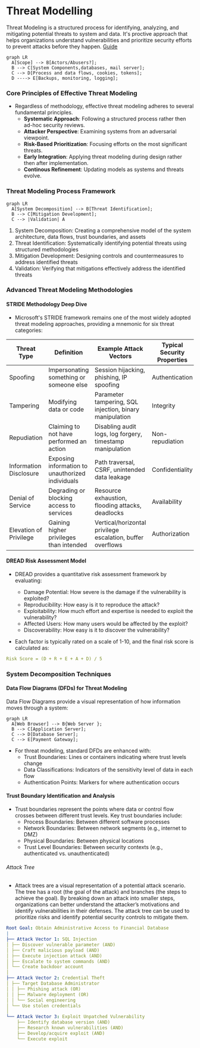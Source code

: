 # Threat Modelling 

Threat Modeling is a structured process for identifying, analyzing, and mitigating potential threats to system and data. It's proctive approach that helps organizations understand vulnerabilities and prioritize security efforts to prevent attacks before they happen. [Guide](\assets\AdvancedThreatModelingMethodologiesImplementation.pdf)

```mermaid
graph LR
  A[Scope] --> B[Actors/Abusers?];
  B --> C[System Components,databases, mail server];
  C --> D[Process and data flows, cookies, tokens];
  D ----> E[Backups, monitoring, logging];
```

### Core Principles of Effective Threat Modeling
- Regardless of methodology, effective threat modeling adheres to several fundamental principles.
    - **Systematic Approach**: Following a structured process rather then ad-hoc security reviews.
    - **Attacker Perspective**: Examining systems from an adversarial viewpoint.
    - **Risk-Based Prioritization**: Focusing efforts on the most significant threats.
    - **Early Integration**: Applying threat modeling during design rather then after implementation.
    - **Continous Refinement**: Updating models as systems and threats evolve.
    
### Threat Modeling Process Framework

```mermaid
graph LR
  A[System Decomposition] --> B[Threat Identification];
  B --> C[Mitigation Development];
  C --> |Validation| A
```

1. System Decomposition: Creating a comprehensive model of the system architecture, data flows, trust boundaries, and assets
2. Threat Identification: Systematically identifying potential threats using structured methodologies
3. Mitigation Development: Designing controls and countermeasures to address identified threats
4. Validation: Verifying that mitigations effectively address the identified threats

### Advanced Threat Modeling Methodologies
#### STRIDE Methodology Deep Dive
- Microsoft's STRIDE framework remains one of the most widely adopted threat modeling approaches, providing a mnemonic for six threat categories:

| Threat Type          | Definition                                 | Example Attack Vectors                                           | Typical Security Properties |
|----------------------|---------------------------------------------|------------------------------------------------------------------|-----------------------------|
| Spoofing             | Impersonating something or someone else     | Session hijacking, phishing, IP spoofing                         | Authentication              |
| Tampering            | Modifying data or code                      | Parameter tampering, SQL injection, binary manipulation          | Integrity                   |
| Repudiation          | Claiming to not have performed an action    | Disabling audit logs, log forgery, timestamp manipulation        | Non-repudiation             |
| Information Disclosure | Exposing information to unauthorized individuals | Path traversal, CSRF, unintended data leakage              | Confidentiality             |
| Denial of Service    | Degrading or blocking access to services    | Resource exhaustion, flooding attacks, deadlocks                 | Availability                |
| Elevation of Privilege | Gaining higher privileges than intended   | Vertical/horizontal privilege escalation, buffer overflows        | Authorization               |

#### DREAD Risk Assessment Model
- DREAD provides a quantitative risk assessment framework by evaluating:
    - Damage Potential: How severe is the damage if the vulnerability is exploited?
    - Reproducibility: How easy is it to reproduce the attack?
    - Exploitability: How much effort and expertise is needed to exploit the vulnerability?
    - Affected Users: How many users would be affected by the exploit?
    - Discoverability: How easy is it to discover the vulnerability?

- Each factor is typically rated on a scale of 1-10, and the final risk score is calculated as:

```yaml
Risk Score = (D + R + E + A + D) / 5
```


### System Decomposition Techniques
#### Data Flow Diagrams (DFDs) for Threat Modeling
Data Flow Diagrams provide a visual representation of how information moves through a system:

``` mermaid
graph LR
  A[Web Browser] --> B{Web Server };
  B --> C[Application Server];
  C --> D[Database Server];
  C --> E[Payment Gateway];
```

- For threat modeling, standard DFDs are enhanced with:
    - Trust Boundaries: Lines or containers indicating where trust levels change
    - Data Classifications: Indicators of the sensitivity level of data in each flow
    - Authentication Points: Markers for where authentication occurs

#### Trust Boundary Identification and Analysis
- Trust boundaries represent the points where data or control flow crosses between different trust levels. Key trust boundaries include:
    - Process Boundaries: Between different software processes
    - Network Boundaries: Between network segments (e.g., internet to DMZ)
    - Physical Boundaries: Between physical locations
    - Trust Level Boundaries: Between security contexts (e.g., authenticated vs. unauthenticated)

###### Attack Tree
- Attack trees are a visual representation of a potential attack scenario. The tree has a root (the goal of the attack) and branches (the steps to achieve the goal). By breaking down an attack into smaller steps, organizations can better understand the attacker’s motivations and identify vulnerabilities in their defenses. The attack tree can be used to prioritize risks and identify potential security controls to mitigate them.

```yaml
Root Goal: Obtain Administrative Access to Financial Database
|
├── Attack Vector 1: SQL Injection
│ ├── Discover vulnerable parameter (AND)
│ ├── Craft malicious payload (AND)
│ ├── Execute injection attack (AND)
│ ├── Escalate to system commands (AND)
│ └── Create backdoor account
│
├── Attack Vector 2: Credential Theft
│ ├── Target Database Administrator
│ │ ├── Phishing attack (OR)
│ │ ├── Malware deployment (OR)
│ │ └── Social engineering
│ └── Use stolen credentials
│
└── Attack Vector 3: Exploit Unpatched Vulnerability
    ├── Identify database version (AND)
    ├── Research known vulnerabilities (AND)
    ├── Develop/acquire exploit (AND)
    └── Execute exploit
```